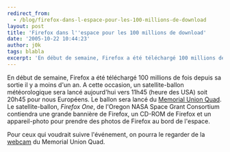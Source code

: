 ```yaml
---
redirect_from:
  - /blog/firefox-dans-l-espace-pour-les-100-millions-de-download
layout: post
title: 'Firefox dans l''espace pour les 100 millions de download'
date: '2005-10-22 10:44:23'
author: j0k
tags: blabla
excerpt: 'En début de semaine, Firefox a été téléchargé 100 millions de fois depuis sa sortie il y a moins d''un an.   A cette occasion, un satellite-ballon météorologique sera lancé aujourd''hui vers 11h45 (heure des USA) soit 20h45 pour nous Européens. Le ballon sera lancé du [Memorial Union      ...'
---
```


En début de semaine, Firefox a été téléchargé 100 millions de fois depuis sa sortie il y a moins d'un an.   A cette occasion, un satellite-ballon météorologique sera lancé aujourd'hui vers 11h45 (heure des USA) soit 20h45 pour nous Européens. Le ballon sera lancé du [Memorial Union Quad](http://local.google.com/maps?q=44.565714,-123.278779&amp;spn=0.006085,0.016145&amp;t=h). Le satellite-ballon, *Firefox One*, de l'Oregon NASA Space Grant Consortium contiendra une grande bannière de Firefox, un CD-ROM de Firefox et un appareil-photo pour prendre des photos de Firefox au bord de l'espace.

Pour ceux qui voudrait suivre l'événement, on pourra le regarder de la [webcam](http://webcam.oregonstate.edu/) du Memorial Union Quad.
